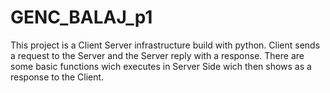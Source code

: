 # GENC_BALAJ_p1
This project is a Client Server infrastructure build with python. Client sends a request to the Server and the Server reply with a response.
There are some basic functions wich executes in Server Side wich then shows as a response to the Client.
